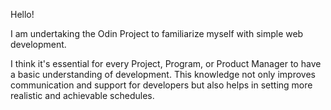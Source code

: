 Hello!

I am undertaking the Odin Project to familiarize myself with simple web development.

I think it's essential for every Project, Program, or Product Manager to have a basic understanding of development. This knowledge not only improves communication and support for developers but also helps in setting more realistic and achievable schedules.